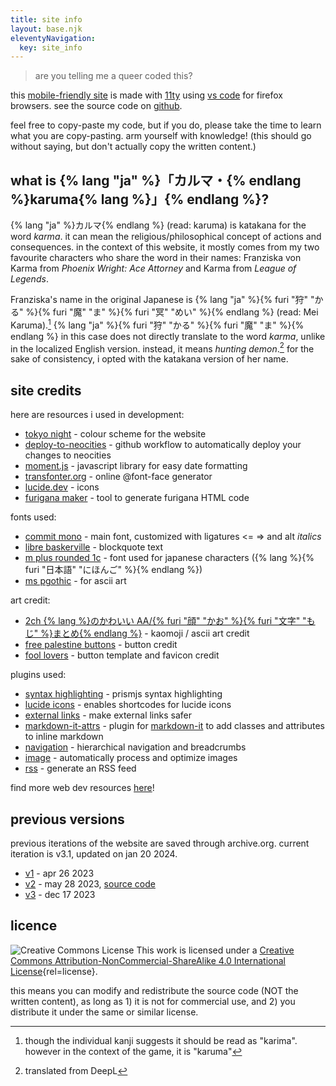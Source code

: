 ```yaml
---
title: site info
layout: base.njk
eleventyNavigation:
  key: site_info
---
```


> are you telling me a queer coded this?

this [mobile-friendly site](https://kalechips.net/responsive/index) is made with [11ty](https://www.11ty.dev/docs/getting-started/) using [vs code](https://code.visualstudio.com/) for firefox browsers. see the source code on [github](https://github.com/tencurse/neocities).

feel free to copy-paste my code, but if you do, please take the time to learn what you are copy-pasting. arm yourself with knowledge! (this should go without saying, but don't actually copy the written content.)

## what is {% lang "ja" %}「カルマ・{% endlang %}karuma{% lang %}」{% endlang %}?

{% lang "ja" %}カルマ{% endlang %} (read: karuma) is katakana for the word *karma*. it can mean the religious/philosophical concept of actions and consequences. in the context of this website, it mostly comes from my two favourite characters who share the word in their names: Franziska von Karma from *Phoenix Wright: Ace Attorney* and Karma from *League of Legends*.

Franziska's name in the original Japanese is {% lang "ja" %}{% furi "狩" "かる" %}{% furi "魔" "ま" %}{% furi "冥" "めい" %}{% endlang %} (read: Mei Karuma).[^1] {% lang "ja" %}{% furi "狩" "かる" %}{% furi "魔" "ま" %}{% endlang %} in this case does not directly translate to the word *karma*, unlike in the localized English version. instead, it means *hunting demon*.[^2] for the sake of consistency, i opted with the katakana version of her name.

[^1]: though the individual kanji suggests it should be read as "karima". however in the context of the game, it is "karuma"
[^2]: translated from DeepL

## site credits

here are resources i used in development:

- [tokyo night](https://github.com/folke/tokyonight.nvim) - colour scheme for the website
- [deploy-to-neocities](https://deploy-to-neocities.neocities.org/) - github workflow to automatically deploy your changes to neocities
- [moment.js](https://momentjs.com/) - javascript library for easy date formatting
- [transfonter.org](https://transfonter.org/) - online @font-face generator
- [lucide.dev](https://lucide.dev/) - icons
- [furigana maker](https://nihongodera.com/tools/furigana-maker) - tool to generate furigana HTML code

fonts used:

- [commit mono](https://commitmono.com/) - main font, customized with ligatures <= => and alt *italics*
- [libre baskerville](https://fonts.google.com/specimen/Libre+Baskerville) - blockquote text
- [m plus rounded 1c](https://fonts.google.com/specimen/M+PLUS+Rounded+1c) - font used for japanese characters ({% lang %}{% furi "日本語" "にほんご" %}{% endlang %})
- [ms pgothic](https://eng.m.fontke.com/font/10400069/download/) - for ascii art

art credit:

- [2ch {% lang %}のかわいい AA/{% furi "顔" "かお" %}{% furi "文字" "もじ" %}まとめ{% endlang %}](https://2ch-aa.blogspot.com/) - kaomoji / ascii art credit
- [free palestine buttons](https://hillhouse.neocities.org/journal/notes/palestine) - button credit
- [fool lovers](https://www.foollovers.com/) - button template and favicon credit

plugins used:

- [syntax highlighting](https://www.11ty.dev/docs/plugins/syntaxhighlight/) - prismjs syntax highlighting
- [lucide icons](https://github.com/GrimLink/eleventy-plugin-lucide-icons) - enables shortcodes for lucide icons
- [external links](https://www.npmjs.com/package/@sardine/eleventy-plugin-external-links) - make external links safer
- [markdown-it-attrs](https://www.npmjs.com/package/markdown-it-attrs) - plugin for [markdown-it](https://github.com/markdown-it/markdown-it)  to add classes and attributes to inline markdown
- [navigation](https://www.11ty.dev/docs/plugins/navigation/) - hierarchical navigation and breadcrumbs
- [image](https://www.11ty.dev/docs/plugins/image/) - automatically process and optimize images
- [rss](https://www.11ty.dev/docs/plugins/rss/) - generate an RSS feed

find more web dev resources [here](/resources/dev)!

## previous versions

previous iterations of the website are saved through archive.org. current iteration is v3.1, updated on jan 20 2024.

- [v1](https://web.archive.org/web/20230529165943/https://10kph.neocities.org/) - apr 26 2023
- [v2](https://web.archive.org/web/20231210035358/https://10kph.neocities.org/) - may 28 2023, [source code](https://github.com/tencurse/neocities-v2)
- [v3](https://web.archive.org/web/20231218195336/https://10kph.neocities.org/) - dec 17 2023

## licence

![Creative Commons License](https://i.creativecommons.org/l/by-nc-sa/4.0/80x15.png) This work is licensed under a [Creative Commons Attribution-NonCommercial-ShareAlike 4.0 International License](tp://creativecommons.org/licenses/by-nc-sa/4.0/){rel=license}.

this means you can modify and redistribute the source code (NOT the written content), as long as 1) it is not for commercial use, and 2) you distribute it under the same or similar license.